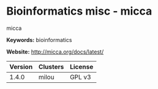 # Bioinformatics misc - micca

micca

**Keywords:** bioinformatics

**Website:** <http://micca.org/docs/latest/>

| Version | Clusters | License |
| ------- | -------- | ------- |
| 1.4.0 | milou | GPL v3 |
